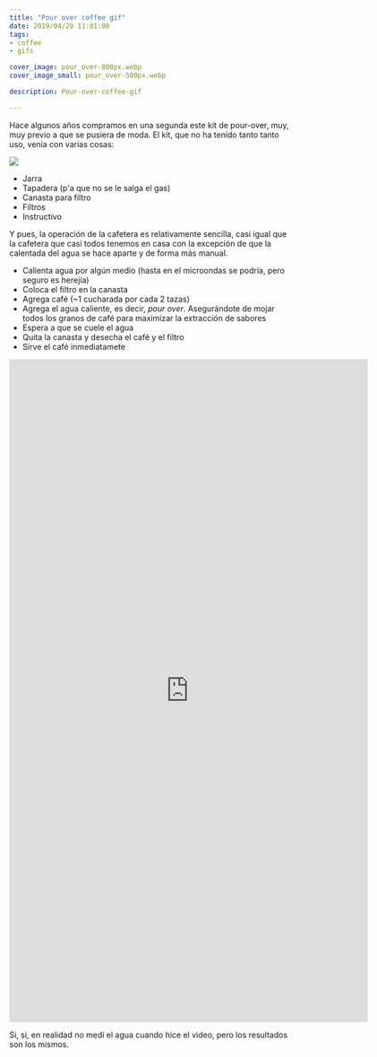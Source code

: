 ```yaml
---
title: "Pour over coffee gif"
date: 2019/04/20 11:01:00
tags: 
- coffee
- gifs

cover_image: pour_over-800px.webp
cover_image_small: pour_over-500px.webp

description: Pour-over-coffee-gif

---
```


Hace algunos años compramos en una segunda este kit de pour-over, muy, muy previo a que se pusiera de moda. El kit, que no ha tenido tanto tanto uso, venía con varias cosas:

[![](pour_over)](pour_over-original.webp)

* Jarra
* Tapadera (p'a que no se le salga el gas)
* Canasta para filtro
* Filtros
* Instructivo

Y pues, la operación de la cafetera es relativamente sencilla, casi igual que la cafetera que casi todos tenemos en casa con la excepción de que la calentada del agua se hace aparte y de forma más manual. 

* Calienta agua por algún medio (hasta en el microondas se podría, pero seguro es herejía)
* Coloca el filtro en la canasta
* Agrega café (~1 cucharada por cada 2 tazas)
* Agrega el agua caliente, es decir, *pour over*. Asegurándote de mojar todos los granos de café para maximizar la extracción de sabores
* Espera a que se cuele el agua
* Quita la canasta y desecha el café y el filtro
* Sirve el café inmediatamete

<div><iframe src='https://gfycat.com/ifr/ThirdNiftyBooby' frameborder='0' scrolling='no' allowfullscreen width='640' height='1182'></iframe></div>

Si, si, en realidad no medí el agua cuando hice el video, pero los resultados son los mismos.

